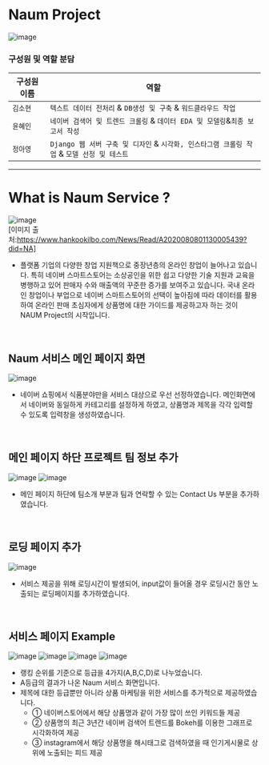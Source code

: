 # Naum Project
![image](./naum_result.gif)

### 구성원 및 역할 분담

| 구성원 이름          | 역할                                                         |
| ----------------------- | ------------------------------------------------------------ | 
|       `김소현`        | `텍스트 데이터 전처리` & `DB생성 및 구축` & `워드클라우드 작업`              |
|       `윤혜인`        | `네이버 검색어 및 트렌드 크롤링` & `데이터 EDA 및 모델링`&`최종 보고서 작성` | 
|       `정아영`        | `Django 웹 서버 구축 및 디자인` & `시각화, 인스타그램 크롤링 작업` & `모델 선정 및 테스트`  |
---

# What is Naum Service ?

![image](https://newsimg.hankookilbo.com/cms/articlerelease/2020/08/08/4c8c98e2-84b1-4426-bf07-4a534605bc4e.png)</br>
[이미지 출처:https://www.hankookilbo.com/News/Read/A2020080801130005439?did=NA]
</br>
- 플랫폼 기업의 다양한 창업 지원책으로 중장년층의 온라인 창업이 늘어나고 있습니다. 특히 네이버 스마트스토어는 소상공인을 위한 쉽고 다양한 기술 지원과 교육을 병행하고 있어 판매자 수와 매출액의 꾸준한 증가를 보여주고 있습니다.
국내 온라인 창업이나 부업으로 네이버 스마트스토어의 선택이 높아짐에 따라 데이터를 활용하여 온라인 판매 초심자에게 상품명에 대한 가이드를 제공하고자 하는 것이 NAUM Project의 시작입니다.

&nbsp;

## Naum 서비스 메인 페이지 화면
![image](https://trello-attachments.s3.amazonaws.com/5ef9b25e65d7ed813a5ae0ce/5f5ad939307f625dbbb2d348/3da8814bf7eacab2d09d70d173da8df7/main.PNG)

- 네이버 쇼핑에서 식품분야만을 서비스 대상으로 우선 선정하였습니다.
메인화면에서 네이버와 동일하게 카테고리를 설정하게 하였고, 상품명과 제목을 각각 입력할 수 있도록 입력창을 생성하였습니다. 

&nbsp;

## 메인 페이지 하단 프로젝트 팀 정보 추가
![image](https://trello-attachments.s3.amazonaws.com/5ef9b25e65d7ed813a5ae0ce/5f5ad939307f625dbbb2d348/7d6d4f572f6bee75a73f5bd026a95fd9/team.PNG)
![image](https://trello-attachments.s3.amazonaws.com/5ef9b25e65d7ed813a5ae0ce/5f5ad939307f625dbbb2d348/6680b5aa0cc1e91fec09bd51357859ea/contact.PNG)

- 메인 페이지 하단에 팀소개 부분과 팀과 연락할 수 있는 Contact Us 부분을 추가하였습니다. 

&nbsp;

## 로딩 페이지 추가
![image](https://trello-attachments.s3.amazonaws.com/5ef9b25e65d7ed813a5ae0ce/5f33d3e1b81df3575cfbc6d9/f139ccb65e31d77ac8e2666d5e314562/LoadingPage.png)

- 서비스 제공을 위해 로딩시간이 발생되어, input값이 들어올 경우 로딩시간 동안 노출되는 로딩페이지를 추가하였습니다. 

&nbsp;

## 서비스 페이지 Example
![image](https://trello-attachments.s3.amazonaws.com/5ef9b25e65d7ed813a5ae0ce/5f5ad939307f625dbbb2d348/1e215899d473b110f436a75b0d76acf9/grade.PNG)
![image](https://trello-attachments.s3.amazonaws.com/5f5ad939307f625dbbb2d348/944x612/64ad0509365b840fbca763e832dd8b7b/wordcloud.PNG.png)
![image](https://trello-attachments.s3.amazonaws.com/5f5ad939307f625dbbb2d348/1065x697/8c7c9d16bac7cdb8f6bac91ba25d0581/trend.PNG.png)
![image](https://trello-attachments.s3.amazonaws.com/5f5ad939307f625dbbb2d348/1090x771/92e5c374cd4da2101d26b6590a0effd2/instagram.PNG.png)
- 랭킹 순위를 기준으로 등급을 4가지(A,B,C,D)로 나누었습니다. 
- A등급의 결과가 나온 Naum 서비스 화면입니다. 
- 제목에 대한 등급뿐만 아니라 상품 마케팅을 위한 서비스를 추가적으로 제공하였습니다.
  - ① 네이버스토어에서 해당 상품명과 같이 가장 많이 쓰인 키워드들 제공
  - ② 상품명의 최근 3년간 네이버 검색어 트렌드를 Bokeh를 이용한 그래프로 시각화하여 제공
  - ③ instagram에서 해당 상품명을 해시태그로 검색하였을 때 인기게시물로 상위에 노출되는 피드 제공

&nbsp;
